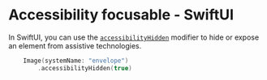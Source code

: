 # Accessibility focusable - SwiftUI

In SwiftUI, you can use the [`accessibilityHidden`](https://developer.apple.com/documentation/swiftui/view/accessibilityhidden(_:)) modifier to hide or expose an element from assistive technologies.

```swift
    Image(systemName: "envelope")
        .accessibilityHidden(true)
```
